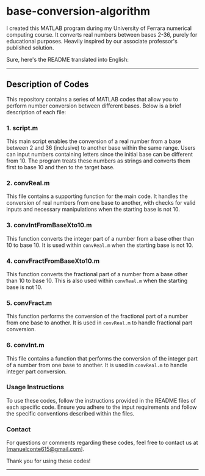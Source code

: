# base-conversion-algorithm
I created this MATLAB program during my University of Ferrara numerical computing course. It converts real numbers between bases 2-36, purely for educational purposes. Heavily inspired by our associate professor's published solution.

Sure, here's the README translated into English:

---

## Description of Codes

This repository contains a series of MATLAB codes that allow you to perform number conversion between different bases. Below is a brief description of each file:

### 1. script.m

This main script enables the conversion of a real number from a base between 2 and 36 (inclusive) to another base within the same range. Users can input numbers containing letters since the initial base can be different from 10. The program treats these numbers as strings and converts them first to base 10 and then to the target base.

### 2. convReal.m

This file contains a supporting function for the main code. It handles the conversion of real numbers from one base to another, with checks for valid inputs and necessary manipulations when the starting base is not 10.

### 3. convIntFromBaseXto10.m

This function converts the integer part of a number from a base other than 10 to base 10. It is used within `convReal.m` when the starting base is not 10.

### 4. convFractFromBaseXto10.m

This function converts the fractional part of a number from a base other than 10 to base 10. This is also used within `convReal.m` when the starting base is not 10.

### 5. convFract.m

This function performs the conversion of the fractional part of a number from one base to another. It is used in `convReal.m` to handle fractional part conversion.

### 6. convInt.m

This file contains a function that performs the conversion of the integer part of a number from one base to another. It is used in `convReal.m` to handle integer part conversion.

### Usage Instructions

To use these codes, follow the instructions provided in the README files of each specific code. Ensure you adhere to the input requirements and follow the specific conventions described within the files.

### Contact

For questions or comments regarding these codes, feel free to contact us at [manuelconte615@gmail.com].

Thank you for using these codes!

---
